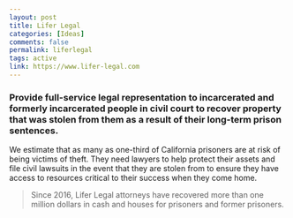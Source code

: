 ```yaml
---
layout: post
title: Lifer Legal
categories: [Ideas]
comments: false
permalink: liferlegal
tags: active
link: https://www.lifer-legal.com
---
```


### Provide full-service legal representation to incarcerated and formerly incarcerated people in civil court to recover property that was stolen from them as a result of their long-term prison sentences.

We estimate that as many as one-third of California prisoners are at risk of being victims of theft. They need lawyers to help protect their assets and file civil lawsuits in the event that they are stolen from to ensure they have access to resources critical to their success when they come home.

> Since 2016, Lifer Legal attorneys have recovered more than one million dollars in cash and houses for prisoners and former prisoners.

<!--more-->
